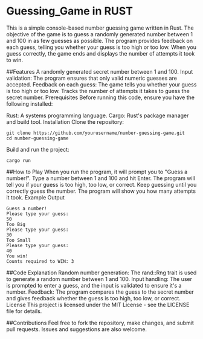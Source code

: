# Guessing_Game in **RUST**
This is a simple console-based number guessing game written in Rust. The objective of the game is to guess a randomly generated number between 1 and 100 in as few guesses as possible. The program provides feedback on each guess, telling you whether your guess is too high or too low. When you guess correctly, the game ends and displays the number of attempts it took to win.

##Features
A randomly generated secret number between 1 and 100.
Input validation: The program ensures that only valid numeric guesses are accepted.
Feedback on each guess: The game tells you whether your guess is too high or too low.
Tracks the number of attempts it takes to guess the secret number.
Prerequisites
Before running this code, ensure you have the following installed:

Rust: A systems programming language.
Cargo: Rust's package manager and build tool.
Installation
Clone the repository:
```
git clone https://github.com/yourusername/number-guessing-game.git
cd number-guessing-game
```
Build and run the project:
```
cargo run
```

##How to Play
When you run the program, it will prompt you to "Guess a number!".
Type a number between 1 and 100 and hit Enter.
The program will tell you if your guess is too high, too low, or correct.
Keep guessing until you correctly guess the number. The program will show you how many attempts it took.
Example Output
```
Guess a number!
Please type your guess: 
50
Too Big
Please type your guess: 
30
Too Small
Please type your guess: 
40
You win!
Counts required to WIN: 3
```
##Code Explanation
Random number generation: The rand::Rng trait is used to generate a random number between 1 and 100.
Input handling: The user is prompted to enter a guess, and the input is validated to ensure it's a number.
Feedback: The program compares the guess to the secret number and gives feedback whether the guess is too high, too low, or correct.
License
This project is licensed under the MIT License - see the LICENSE file for details.

##Contributions
Feel free to fork the repository, make changes, and submit pull requests. Issues and suggestions are also welcome.

